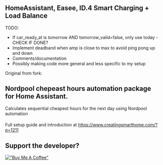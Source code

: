 ## HomeAssistant, Easee, ID.4 Smart Charging + Load Balance ##

TODO:
* If car_ready_at is tomorrow AND tomorrow_valid=false, only use today - CHECK IF DONE?
* Implement deadband when amp is close to max to avoid ping pong up and down
* Comments/documentation
* Possibly making code more general and less specific to my setup




Original from fork:

## Nordpool chepeast hours automation package for Home Assistant.

Calculates sequential cheapest hours for the next day using Nordpool automation

####
Full setup guide and introduction at https://www.creatingsmarthome.com/?p=1211

## Support the developer?
[!["Buy Me A Coffee"](https://www.buymeacoffee.com/assets/img/custom_images/orange_img.png)](https://www.buymeacoffee.com/tokorhon)

